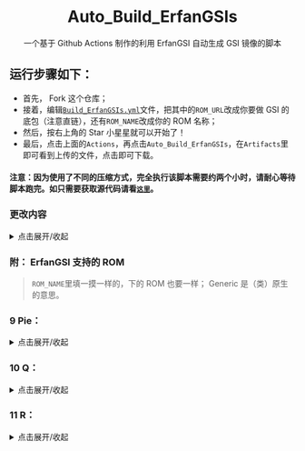 <h1 align="center"> Auto_Build_ErfanGSIs </h1>

<p align="center">
	一个基于 Github Actions 制作的利用 ErfanGSI 自动生成 GSI 镜像的脚本
</p>

## 运行步骤如下： 
- 首先， Fork 这个仓库；
- 接着，编辑<code>[Build_ErfanGSIs.yml](.github/workflows/Build_ErfanGSIs.yml)</code>文件，把其中的`ROM_URL`改成你要做 GSI 的底包（注意直链），还有`ROM_NAME`改成你的 ROM 名称；
- 然后，按右上角的 Star 小星星就可以开始了！
- 最后，点击上面的`Actions`，再点击`Auto_Build_ErfanGSIs`，在`Artifacts`里即可看到上传的文件，点击即可下载。 

#### 注意：因为使用了不同的压缩方式，完全执行该脚本需要约两个小时，请耐心等待脚本跑完。如只需要获取源代码请看<code>[这里](README_G.md)</code>。

### 更改内容
<details markdown='1'><summary>点击展开/收起</summary>

1.使用 Github Actions 项目上传，避免随时间的推移出现的上传成功但无法下载或直接上传失败的问题

2.更改了压缩方式，使上传文件体积减小，也加快了下载速度

3.把不同的镜像分别打包上传，避免无效下载，缩短了下载时间

4.增加了打包源代码的操作，方便更新和获取源代码
</details>

### 附： ErfanGSI 支持的 ROM
> `ROM_NAME`里填一摸一样的，下的 ROM 也要一样； Generic 是（类）原生的意思。

### 9 Pie：
<details markdown='1'><summary>点击展开/收起</summary>

> ColorOS Flyme Generic MIUI Moto Nubia OneUI OxygenOS Pixel Xperia ZUI ZenUI
</details>

### 10 Q：
<details markdown='1'><summary>点击展开/收起</summary>

> Generic MIUI OxygenOS Pixel
</details>

### 11 R：
<details markdown='1'><summary>点击展开/收起</summary>

> Generic Pixel
</details>
